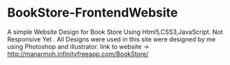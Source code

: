 
# BookStore-FrontendWebsite
A simple Website Design for Book Store Using Html5,CSS3,JavaScript. Not Responsive Yet . 
All Designs were used in this site were designed by me using Photoshop and illustrator.
link to website -> http://manarmoh.infinityfreeapp.com/BookStore/
